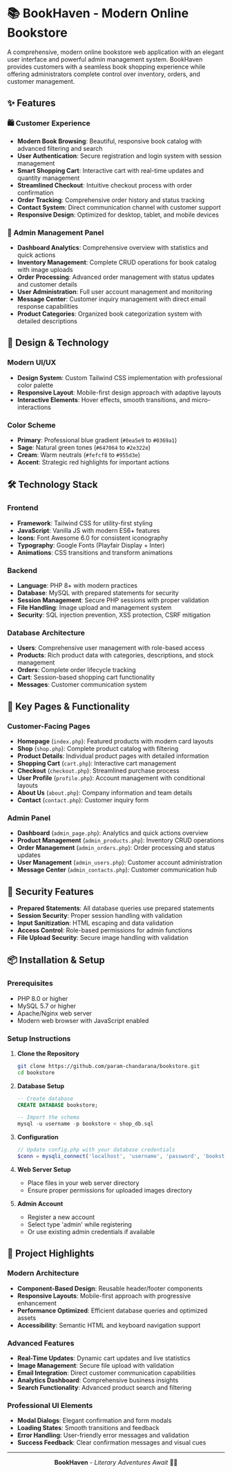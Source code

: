 # 📚 BookHaven - Modern Online Bookstore

A comprehensive, modern online bookstore web application with an elegant user interface and powerful admin management system. BookHaven provides customers with a seamless book shopping experience while offering administrators complete control over inventory, orders, and customer management.

## ✨ Features

### 🛍️ Customer Experience
- **Modern Book Browsing**: Beautiful, responsive book catalog with advanced filtering and search
- **User Authentication**: Secure registration and login system with session management
- **Smart Shopping Cart**: Interactive cart with real-time updates and quantity management
- **Streamlined Checkout**: Intuitive checkout process with order confirmation
- **Order Tracking**: Comprehensive order history and status tracking
- **Contact System**: Direct communication channel with customer support
- **Responsive Design**: Optimized for desktop, tablet, and mobile devices

### 🔧 Admin Management Panel
- **Dashboard Analytics**: Comprehensive overview with statistics and quick actions
- **Inventory Management**: Complete CRUD operations for book catalog with image uploads
- **Order Processing**: Advanced order management with status updates and customer details
- **User Administration**: Full user account management and monitoring
- **Message Center**: Customer inquiry management with direct email response capabilities
- **Product Categories**: Organized book categorization system with detailed descriptions

## 🎨 Design & Technology

### **Modern UI/UX**
- **Design System**: Custom Tailwind CSS implementation with professional color palette
- **Responsive Layout**: Mobile-first design approach with adaptive layouts
- **Interactive Elements**: Hover effects, smooth transitions, and micro-interactions

### **Color Scheme**
- **Primary**: Professional blue gradient (`#0ea5e9` to `#0369a1`)
- **Sage**: Natural green tones (`#647064` to `#2e322e`)
- **Cream**: Warm neutrals (`#fefcf8` to `#955d3e`)
- **Accent**: Strategic red highlights for important actions

## 🛠️ Technology Stack

### **Frontend**
- **Framework**: Tailwind CSS for utility-first styling
- **JavaScript**: Vanilla JS with modern ES6+ features
- **Icons**: Font Awesome 6.0 for consistent iconography
- **Typography**: Google Fonts (Playfair Display + Inter)
- **Animations**: CSS transitions and transform animations

### **Backend**
- **Language**: PHP 8+ with modern practices
- **Database**: MySQL with prepared statements for security
- **Session Management**: Secure PHP sessions with proper validation
- **File Handling**: Image upload and management system
- **Security**: SQL injection prevention, XSS protection, CSRF mitigation

### **Database Architecture**
- **Users**: Comprehensive user management with role-based access
- **Products**: Rich product data with categories, descriptions, and stock management
- **Orders**: Complete order lifecycle tracking
- **Cart**: Session-based shopping cart functionality
- **Messages**: Customer communication system

## 📱 Key Pages & Functionality

### **Customer-Facing Pages**
- **Homepage** (`index.php`): Featured products with modern card layouts
- **Shop** (`shop.php`): Complete product catalog with filtering
- **Product Details**: Individual product pages with detailed information
- **Shopping Cart** (`cart.php`): Interactive cart management
- **Checkout** (`checkout.php`): Streamlined purchase process
- **User Profile** (`profile.php`): Account management with conditional layouts
- **About Us** (`about.php`): Company information and team details
- **Contact** (`contact.php`): Customer inquiry form

### **Admin Panel**
- **Dashboard** (`admin_page.php`): Analytics and quick actions overview
- **Product Management** (`admin_products.php`): Inventory CRUD operations
- **Order Management** (`admin_orders.php`): Order processing and status updates
- **User Management** (`admin_users.php`): Customer account administration
- **Message Center** (`admin_contacts.php`): Customer communication hub

## 🔐 Security Features

- **Prepared Statements**: All database queries use prepared statements
- **Session Security**: Proper session handling with validation
- **Input Sanitization**: HTML escaping and data validation
- **Access Control**: Role-based permissions for admin functions
- **File Upload Security**: Secure image handling with validation

## 📦 Installation & Setup

### **Prerequisites**
- PHP 8.0 or higher
- MySQL 5.7 or higher
- Apache/Nginx web server
- Modern web browser with JavaScript enabled

### **Setup Instructions**

1. **Clone the Repository**
   ```bash
   git clone https://github.com/param-chandarana/bookstore.git
   cd bookstore
   ```

2. **Database Setup**
   ```sql
   -- Create database
   CREATE DATABASE bookstore;
   
   -- Import the schema
   mysql -u username -p bookstore < shop_db.sql
   ```

3. **Configuration**
   ```php
   // Update config.php with your database credentials
   $conn = mysqli_connect('localhost', 'username', 'password', 'bookstore');
   ```

4. **Web Server Setup**
   - Place files in your web server directory
   - Ensure proper permissions for uploaded images directory

5. **Admin Account**
   - Register a new account
   - Select type 'admin' while registering
   - Or use existing admin credentials if available

## 🎯 Project Highlights

### **Modern Architecture**
- **Component-Based Design**: Reusable header/footer components
- **Responsive Layouts**: Mobile-first approach with progressive enhancement
- **Performance Optimized**: Efficient database queries and optimized assets
- **Accessibility**: Semantic HTML and keyboard navigation support

### **Advanced Features**
- **Real-Time Updates**: Dynamic cart updates and live statistics
- **Image Management**: Secure file upload with validation
- **Email Integration**: Direct customer communication capabilities
- **Analytics Dashboard**: Comprehensive business insights
- **Search Functionality**: Advanced product search and filtering

### **Professional UI Elements**
- **Modal Dialogs**: Elegant confirmation and form modals
- **Loading States**: Smooth transitions and feedback
- **Error Handling**: User-friendly error messages and validation
- **Success Feedback**: Clear confirmation messages and visual cues

---

<div align="center">

**BookHaven** - *Literary Adventures Await* 📖✨

</div>
